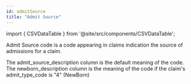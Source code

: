 ```yaml
---
id: admitSource
title: "Admit Source"
---
```


import { CSVDataTable } from '@site/src/components/CSVDataTable';

Admit Source code is a code appearing in claims indication the source of admissions for a claim.

The admit_source_description column is the default meaning of the code.  The newborn_description column is the meaning of the code if the claim's admit_type_code is "4" (NewBorn) 



<CSVDataTable csvUrl="https://raw.githubusercontent.com/tuva-health/terminology/main/terminology/terminology__admit_source.csv" />